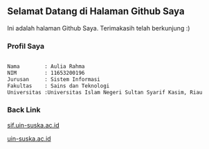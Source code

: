## Selamat Datang di Halaman Github Saya

Ini adalah halaman Github Saya. Terimakasih telah berkunjung :)

### Profil Saya

```markdown

Nama        : Aulia Rahma
NIM         : 11653200196
Jurusan     : Sistem Informasi
Fakultas    : Sains dan Teknologi
Universitas :Universitas Islam Negeri Sultan Syarif Kasim, Riau
```
### Back Link
[sif.uin-suska.ac.id](https://sif.uin-suska.ac.id/)

[uin-suska.ac.id](https://uin-suska.ac.id/)

